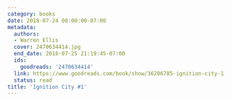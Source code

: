 ```yaml
---
category: books
date: 2018-07-24 00:00:00-07:00
metadata:
  authors:
  - Warren Ellis
  cover: 2470634414.jpg
  end_date: 2018-07-25 21:19:45-07:00
  ids:
    goodreads: '2470634414'
  link: https://www.goodreads.com/book/show/36206785-ignition-city-1
  status: read
title: 'Ignition City #1'
---
```

